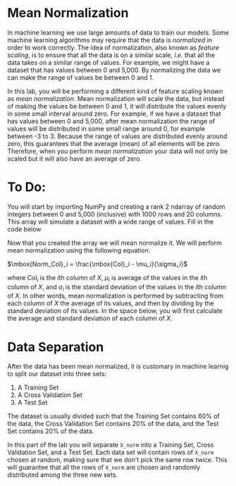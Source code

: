 
# Mean Normalization

In machine learning we use large amounts of data to train our models. Some machine learning algorithms may require that the data is *normalized* in order to work correctly. The idea of normalization, also known as *feature scaling*, is to ensure that all the data is on a similar scale, *i.e.* that all the data takes on a similar range of values. For example, we might have a dataset that has values between 0 and 5,000. By normalizing the data we can make the range of values be between 0 and 1.

In this lab, you will be performing a different kind of feature scaling known as *mean normalization*. Mean normalization will scale the data, but instead of making the values be between 0 and 1, it will distribute the values evenly in some small interval around zero. For example, if we have a dataset that has values between 0 and 5,000, after mean normalization the range of values will be distributed in some small range around 0, for example between -3 to 3. Because the range of values are distributed evenly around zero, this guarantees that the average (mean) of all elements will be zero. Therefore, when you perform *mean normalization* your data will not only be scaled but it will also have an average of zero. 

# To Do:

You will start by importing NumPy and creating a rank 2 ndarray of random integers between 0 and 5,000 (inclusive) with 1000 rows and 20 columns. This array will simulate a dataset with a wide range of values. Fill in the code below



Now that you created the array we will mean normalize it. We will perform mean normalization using the following equation:

$\mbox{Norm_Col}_i = \frac{\mbox{Col}_i - \mu_i}{\sigma_i}$

where $\mbox{Col}_i$ is the $i$th column of $X$, $\mu_i$ is average of the values in the $i$th column of $X$, and $\sigma_i$ is the standard deviation of the values in the $i$th column of $X$. In other words, mean normalization is performed by subtracting from each column of $X$ the average of its values, and then by dividing by the standard deviation of its values. In the space below, you will first calculate the average and standard deviation of each column of $X$. 



# Data Separation

After the data has been mean normalized, it is customary in machine learnig to split our dataset into three sets:

1. A Training Set
2. A Cross Validation Set
3. A Test Set

The dataset is usually divided such that the Training Set contains 60% of the data, the Cross Validation Set contains 20% of the data, and the Test Set contains 20% of the data. 

In this part of the lab you will separate `X_norm` into a Training Set, Cross Validation Set, and a Test Set. Each data set will contain rows of `X_norm` chosen at random, making sure that we don't pick the same row twice. This will guarantee that all the rows of `X_norm` are chosen and randomly distributed among the three new sets.
